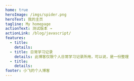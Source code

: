 ```yaml
---
home: true
heroImage: /imgs/spider.png
heroText: 我的主页
tagline: My homepage
actionText: 测试版本 →
actionLink: /blog/javascript/
features:
  - title:
    details:
  - title: 日常学习记录
    details: 此博客仅限个人日常学习记录所用，可以说，是一份整理
  - title:
    details:
footer: 小飞的个人博客
---
```

